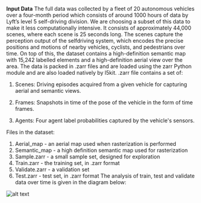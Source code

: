 **Input Data**
The full data was collected by a fleet of 20 autonomous vehicles
over a four-month period which consists of around 1000 hours of
data by Lyft’s level 5 self-driving division. We are choosing a
subset of this data to make it less computationally intensive. It
consists of approximately 44,000 scenes, where each scene is 25
seconds long. The scenes capture the perception output of the selfdriving
system, which encodes the precise positions and motions of
nearby vehicles, cyclists, and pedestrians over time. On top of this,
the dataset contains a high-definition semantic map with 15,242
labelled elements and a high-definition aerial view over the area.
The data is packed in .zarr files and are loaded using the zarr Python
module and are also loaded natively by l5kit. .zarr file contains a
set of:

1. Scenes: Driving episodes acquired from a given vehicle for
capturing aerial and semantic views.

2. Frames: Snapshots in time of the pose of the vehicle in the form
of time frames.

3. Agents: Four agent label probabilities captured by the vehicle's
sensors.


Files in the dataset:
1. Aerial_map - an aerial map used when rasterization is performed
2. Semantic_map - a high definition semantic map used for
rasterization
3. Sample.zarr - a small sample set, designed for exploration
4. Train.zarr - the training set, in .zarr format
5. Validate.zarr - a validation set
6. Test.zarr - test set, in .zarr format
The analysis of train, test and validate data over time is given in the
diagram below:

![alt text](https://github.com/madhura42/E599-high-performance-big-data/blob/master/fall-2020/3/code/input_data/Input_data_split.PNG)
